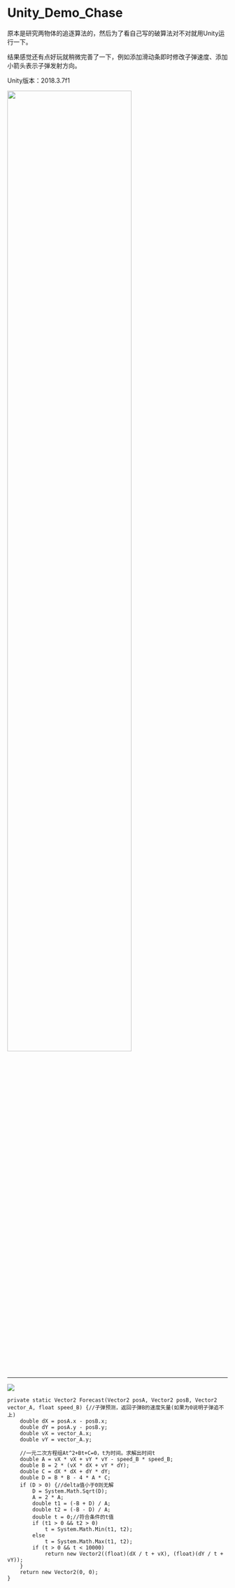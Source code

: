 # Unity_Demo_Chase
原本是研究两物体的追逐算法的，然后为了看自己写的破算法对不对就用Unity运行一下。

结果感觉还有点好玩就稍微完善了一下，例如添加滑动条即时修改子弹速度、添加小箭头表示子弹发射方向。

Unity版本：2018.3.7f1


<img width="75%" height="75%" src="https://github.com/Ls-Jan/Unity_Demo_Chase/blob/main/RunningDisplay%5BMP4%2CGIF%5D/0.gif">



***
<img src="https://github.com/Ls-Jan/Unity_Demo_Chase/blob/main/RunningDisplay%5BMP4%2CGIF%5D/2.png">


    private static Vector2 Forecast(Vector2 posA, Vector2 posB, Vector2 vector_A, float speed_B) {//子弹预测，返回子弹B的速度矢量(如果为0说明子弹追不上)
        double dX = posA.x - posB.x;
        double dY = posA.y - posB.y;
        double vX = vector_A.x;
        double vY = vector_A.y;
    
        //一元二次方程组At^2+Bt+C=0，t为时间。求解出时间t
        double A = vX * vX + vY * vY - speed_B * speed_B;
        double B = 2 * (vX * dX + vY * dY);
        double C = dX * dX + dY * dY;
        double D = B * B - 4 * A * C;
        if (D > 0) {//delta值小于0则无解
            D = System.Math.Sqrt(D);
            A = 2 * A;
            double t1 = (-B + D) / A;
            double t2 = (-B - D) / A;
            double t = 0;//符合条件的t值
            if (t1 > 0 && t2 > 0)
                t = System.Math.Min(t1, t2);
            else
                t = System.Math.Max(t1, t2);
            if (t > 0 && t < 10000)
                return new Vector2((float)(dX / t + vX), (float)(dY / t + vY));
        }
        return new Vector2(0, 0);
    }
    


